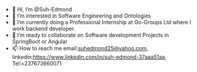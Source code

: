 - 👋 Hi, I’m @Suh-Edmond
- 👀 I’m interested in Software Engineering and Ontologies
- 🌱 I’m currently doing a Professional Internship at Go-Groups Ltd where I work backend developer.
- 💞️ I’m ready to collaborate on Software development Projects in SpringBoot or Angular
- 📫 How to reach me email:suhedmond25@yahoo.com, linkedin:https://www.linkedin.com/in/suh-edmond-37aaa51aa, Tel:+237673660071


<!---
Suh-Edmond/Suh-Edmond is a ✨ special ✨ repository because its `README.md` (this file) appears on your GitHub profile.
You can click the Preview link to take a look at your changes.
--->
